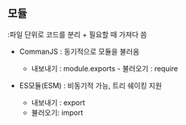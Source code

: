 ## 모듈

:파일 단위로 코드를 분리 + 필요할 때 가져다 씀

- CommanJS
  : 동기적으로 모듈을 불러옴

  - 내보내기 : module.exports - 불러오기 : require

- ES모듈(ESM)
  : 비동기적 가능, 트리 쉐이킹 지원

  - 내보내기 : export
  - 뷸러오기: import
